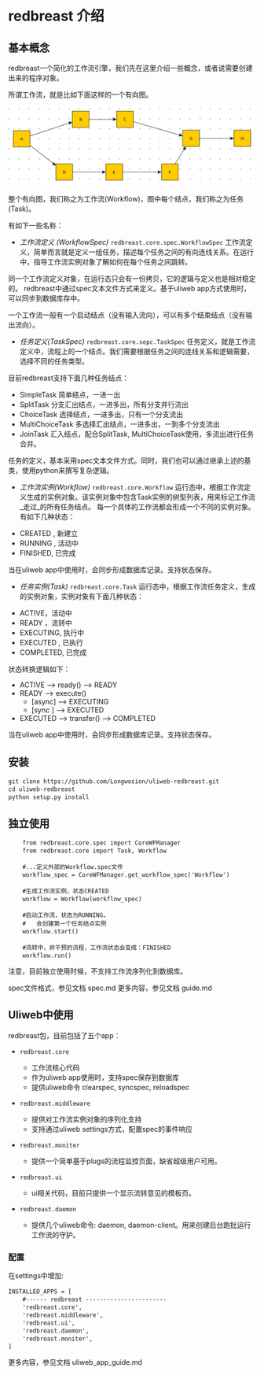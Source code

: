 # redbreast 介绍

## 基本概念

redbreast一个简化的工作流引擎，我们先在这里介绍一些概念，或者说需要创建出来的程序对象。

所谓工作流，就是比如下面这样的一个有向图。

<img src="img/figure01.svg"/>

整个有向图，我们称之为工作流(Workflow)，图中每个结点，我们称之为任务(Task)。

有如下一些名称：

* _工作流定义 (WorkflowSpec)_
`redbreast.core.spec.WorkflowSpec`
工作流定义，简单而言就是定义一组任务，描述每个任务之间的有向连线关系。在运行中，指导工作流实例对象了解如何在每个任务之间跳转。

同一个工作流定义对象，在运行态只会有一份拷贝，它的逻辑与定义也是相对稳定的。
redbreast中通过spec文本文件方式来定义。基于uliweb app方式使用时，可以同步到数据库存中。

一个工作流一般有一个启动结点（没有输入流向），可以有多个结束结点（没有输出流向）。

* _任务定义(TaskSpec)_
`redbreast.core.sepc.TaskSpec`
任务定义，就是工作流定义中，流程上的一个结点。我们需要根据任务之间的连线关系和逻辑需要，选择不同的任务类型。

目前redbreast支持下面几种任务结点：
 - SimpleTask 简单结点，一进一出
 - SplitTask 分支汇出结点，一进多出，所有分支并行流出
 - ChoiceTask 选择结点，一进多出，只有一个分支流出
 - MultiChoiceTask 多选择汇出结点，一进多出，一到多个分支流出
 - JoinTask 汇入结点，配合SplitTask, MultiChoiceTask使用，多流出进行任务合并。

任务的定义，基本采用spec文本文件方式。同时，我们也可以通过继承上述的基类，使用python来撰写复杂逻辑。

* _工作流实例(Workflow)_
`redbreast.core.Workflow`
运行态中，根据工作流定义生成的实例对象。该实例对象中包含Task实例的树型列表，用来标记工作流_走过_的所有任务结点。
每一个具体的工作流都会形成一个不同的实例对象。有如下几种状态：
 - CREATED , 新建立
 - RUNNING , 活动中
 - FINISHED, 已完成

当在uliweb app中使用时，会同步形成数据库记录。支持状态保存。

* _任务实例(Task)_
`redbreast.core.Task`
运行态中，根据工作流任务定义，生成的实例对象，实例对象有下面几种状态：
 - ACTIVE，活动中
 - READY ，流转中
 - EXECUTING, 执行中
 - EXECUTED , 已执行
 - COMPLETED, 已完成

状态转换逻辑如下：
 - ACTIVE --> ready()  --> READY
 - READY --> execute()
   + [async] --> EXECUTING
   + [sync ] --> EXECUTED
 - EXECUTED --> transfer() --> COMPLETED

当在uliweb app中使用时，会同步形成数据库记录。支持状态保存。


## 安装
  
    git clone https://github.com/Longwosion/uliweb-redbreast.git
    cd uliweb-redbreast
    python setup.py install

## 独立使用

```
    from redbreast.core.spec import CoreWFManager
    from redbreast.core import Task, Workflow
    
    #...定义外部的Workflow.spec文件
    workflow_spec = CoreWFManager.get_workflow_spec('Workflow')
    
    #生成工作流实例，状态CREATED
    workflow = Workflow(workflow_spec)
    
    #启动工作流，状态为RUNNING，
    #   会创建第一个任务结点实例
    workflow.start()

    #流转中，非干预的流程，工作流状态会变成：FINISHED
    workflow.run()

```

注意，目前独立使用时候，不支持工作流序列化到数据库。

spec文件格式，参见文档 spec.md
更多内容，参见文档 guide.md


## Uliweb中使用

redbreast包，目前包括了五个app：

* `redbreast.core`
  - 工作流核心代码
  - 作为uliweb app使用时，支持spec保存到数据库
  - 提供uliweb命令 clearspec, syncspec, reloadspec

* `redbreast.middleware`
  - 提供对工作流实例对象的序列化支持
  - 支持通过uliweb settings方式，配置spec的事件响应

* `redbreast.moniter`
  - 提供一个简单基于plugs的流程监控页面，缺省超级用户可用。

* `redbreast.ui`
  - ui相关代码，目前只提供一个显示流转意见的模板页。

* `redbreast.daemon`
  - 提供几个uliweb命令: daemon, daemon-client。用来创建后台跑批运行工作流的守护。

### 配置 

在settings中增加:

    INSTALLED_APPS = [
        #------ redbreast -----------------------
        'redbreast.core',
        'redbreast.middleware',
        'redbreast.ui',
        'redbreast.daemon',
        'redbreast.moniter',
    ]


更多内容，参见文档 uliweb_app_guide.md




